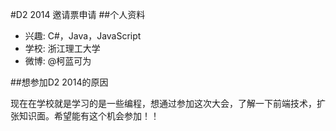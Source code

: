 #D2 2014 邀请票申请
##个人资料

* 兴趣: C#，Java，JavaScript
* 学校: 浙江理工大学
* 微博: @柯蓝可为


##想参加D2 2014的原因

  现在在学校就是学习的是一些编程，想通过参加这次大会，了解一下前端技术，扩张知识面。希望能有这个机会参加！！
